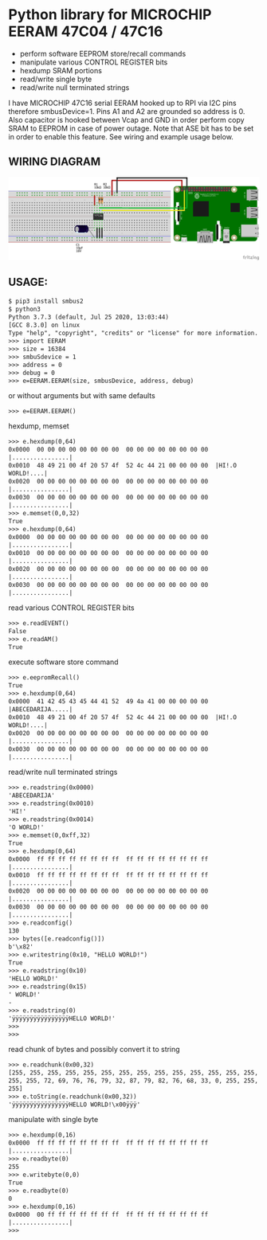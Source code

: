 # Python library for MICROCHIP EERAM 47C04 / 47C16

- perform software EEPROM store/recall commands
- manipulate various CONTROL REGISTER bits
- hexdump SRAM portions
- read/write single byte
- read/write null terminated strings

I have MICROCHIP 47C16 serial EERAM hooked up to RPI via I2C pins therefore smbusDevice=1. Pins A1 and A2 are grounded so address is 0. Also capacitor is hooked between Vcap and GND in order perform copy SRAM to EEPROM in case of power outage. Note that ASE bit has to be set in order to enable this feature. See wiring and example usage below.

## WIRING DIAGRAM
![rpi-eeram-wiring](https://github.com/mrizvic/EERAM-microchip/blob/master/rpi-eeram-wiring.png)

## USAGE:
```
$ pip3 install smbus2
$ python3
Python 3.7.3 (default, Jul 25 2020, 13:03:44)
[GCC 8.3.0] on linux
Type "help", "copyright", "credits" or "license" for more information.
>>> import EERAM
>>> size = 16384
>>> smbuSdevice = 1
>>> address = 0
>>> debug = 0
>>> e=EERAM.EERAM(size, smbusDevice, address, debug)
```
or without arguments but with same defaults
```
>>> e=EERAM.EERAM()
```

hexdump, memset
```
>>> e.hexdump(0,64)
0x0000  00 00 00 00 00 00 00 00  00 00 00 00 00 00 00 00  |................|
0x0010  48 49 21 00 4f 20 57 4f  52 4c 44 21 00 00 00 00  |HI!.O WORLD!....|
0x0020  00 00 00 00 00 00 00 00  00 00 00 00 00 00 00 00  |................|
0x0030  00 00 00 00 00 00 00 00  00 00 00 00 00 00 00 00  |................|
>>> e.memset(0,0,32)
True
>>> e.hexdump(0,64)
0x0000  00 00 00 00 00 00 00 00  00 00 00 00 00 00 00 00  |................|
0x0010  00 00 00 00 00 00 00 00  00 00 00 00 00 00 00 00  |................|
0x0020  00 00 00 00 00 00 00 00  00 00 00 00 00 00 00 00  |................|
0x0030  00 00 00 00 00 00 00 00  00 00 00 00 00 00 00 00  |................|
```

read various CONTROL REGISTER bits
```
>>> e.readEVENT()
False
>>> e.readAM()
True
```

execute software store command
```
>>> e.eepromRecall()
True
>>> e.hexdump(0,64)
0x0000  41 42 45 43 45 44 41 52  49 4a 41 00 00 00 00 00  |ABECEDARIJA.....|
0x0010  48 49 21 00 4f 20 57 4f  52 4c 44 21 00 00 00 00  |HI!.O WORLD!....|
0x0020  00 00 00 00 00 00 00 00  00 00 00 00 00 00 00 00  |................|
0x0030  00 00 00 00 00 00 00 00  00 00 00 00 00 00 00 00  |................|
```

read/write null terminated strings
```
>>> e.readstring(0x0000)
'ABECEDARIJA'
>>> e.readstring(0x0010)
'HI!'
>>> e.readstring(0x0014)
'O WORLD!'
>>> e.memset(0,0xff,32)
True
>>> e.hexdump(0,64)
0x0000  ff ff ff ff ff ff ff ff  ff ff ff ff ff ff ff ff  |................|
0x0010  ff ff ff ff ff ff ff ff  ff ff ff ff ff ff ff ff  |................|
0x0020  00 00 00 00 00 00 00 00  00 00 00 00 00 00 00 00  |................|
0x0030  00 00 00 00 00 00 00 00  00 00 00 00 00 00 00 00  |................|
>>> e.readconfig()
130
>>> bytes([e.readconfig()])
b'\x82'
>>> e.writestring(0x10, "HELLO WORLD!")
True
>>> e.readstring(0x10)
'HELLO WORLD!'
>>> e.readstring(0x15)
' WORLD!'
-
>>> e.readstring(0)
'ÿÿÿÿÿÿÿÿÿÿÿÿÿÿÿÿHELLO WORLD!'
>>>
>>>
```

read chunk of bytes and possibly convert it to string
```
>>> e.readchunk(0x00,32)
[255, 255, 255, 255, 255, 255, 255, 255, 255, 255, 255, 255, 255, 255, 255, 255, 72, 69, 76, 76, 79, 32, 87, 79, 82, 76, 68, 33, 0, 255, 255, 255]
>>> e.toString(e.readchunk(0x00,32))
'ÿÿÿÿÿÿÿÿÿÿÿÿÿÿÿÿHELLO WORLD!\x00ÿÿÿ'
```

manipulate with single byte
```
>>> e.hexdump(0,16)
0x0000  ff ff ff ff ff ff ff ff  ff ff ff ff ff ff ff ff  |................|
>>> e.readbyte(0)
255
>>> e.writebyte(0,0)
True
>>> e.readbyte(0)
0
>>> e.hexdump(0,16)
0x0000  00 ff ff ff ff ff ff ff  ff ff ff ff ff ff ff ff  |................|
>>>
```
